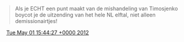 > Als je ECHT een punt maakt van de mishandeling van Timosjenko boycot je de uitzending van het hele NL elftal, niet alleen demissionairtjes\!

<img src="../../media/tweet.ico" width="12" /> [Tue May 01 15:44:27 +0000 2012](https://twitter.com/DromerDenker/status/197350780863393793)